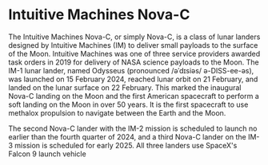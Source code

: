 # Intuitive Machines Nova-C

The Intuitive Machines Nova-C, or simply Nova-C, is a class of lunar landers designed by Intuitive Machines (IM) to deliver small payloads to the surface of the Moon. Intuitive Machines was one of three service providers awarded task orders in 2019 for delivery of NASA science payloads to the Moon. The IM-1 lunar lander, named Odysseus (pronounced /əˈdɪsiəs/ ə-DISS-ee-əs), was launched on 15 February 2024, reached lunar orbit on 21 February, and landed on the lunar surface on 22 February. This marked the inaugural Nova-C landing on the Moon and the first American spacecraft to perform a soft landing on the Moon in over 50 years. It is the first spacecraft to use methalox propulsion to navigate between the Earth and the Moon.

The second Nova-C lander with the IM-2 mission is scheduled to launch no earlier than the fourth quarter of 2024, and a third Nova-C lander on the IM-3 mission is scheduled for early 2025. All three landers use SpaceX's Falcon 9 launch vehicle
